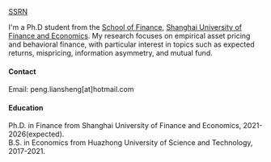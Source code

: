 

[SSRN](https://papers.ssrn.com/sol3/cf_dev/AbsByAuth.cfm?per_id=6282319)

I'm a Ph.D student from the [School of Finance](https://sof.sufe.edu.cn/), [Shanghai University of Finance and Economics](https://www.sufe.edu.cn/). My research focuses on empirical asset pricing and behavioral finance, with particular interest in topics such as expected returns, mispricing, information asymmetry, and mutual fund.

#### Contact

Email: peng.liansheng[at]hotmail.com

#### Education
Ph.D. in Finance from Shanghai University of Finance and Economics, 2021-2026(expected).\
B.S. in Economics from Huazhong University of Science and Technology, 2017-2021.


